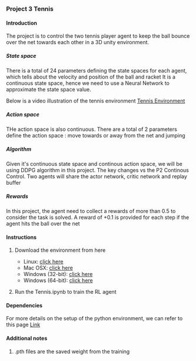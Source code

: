 ### Project 3 Tennis

#### Introduction
The project is to control the two tennis player agent to keep the ball bounce over the net towards each other in a 3D unity environment.

##### State space
There is a total of 24 parameters defining the state spaces for each agent, which tells about the velocity and position of the ball and racket
It is a continuous state space, hence we need to use a Neural Network to approximate the state space value.

Below is a video illustration of the tennis environment	
[Tennis Environment](https://youtu.be/7TBdqiHPXRI)


##### Action space
THe action space is also continuous. There are a total of 2 parameters define the action space : move towards or away from the net and jumping

##### Algorithm
Given it's continuous state space and continous action space, we will be using DDPG algorithm in this project.
The key changes vs the P2 Continous Control. Two agents will share the actor network, critic network and replay buffer


##### Rewards
In this project, the agent need to collect a rewards of more than 0.5 to consider the task is solved.
A reward of +0.1 is provided for each step if the agent hits the ball over the net

#### Instructions
1. Download the environment from here
    - Linux: [click here](https://s3-us-west-1.amazonaws.com/udacity-drlnd/P1/Banana/Banana_Linux.zip)
    - Mac OSX: [click here](https://s3-us-west-1.amazonaws.com/udacity-drlnd/P1/Banana/Banana.app.zip)
    - Windows (32-bit): [click here](https://s3-us-west-1.amazonaws.com/udacity-drlnd/P1/Banana/Banana_Windows_x86.zip)
    - Windows (64-bit): [click here](https://s3-us-west-1.amazonaws.com/udacity-drlnd/P1/Banana/Banana_Windows_x86_64.zip)
 
2. Run the Tennis.ipynb to train the RL agent

#### Dependencies
For more details on the setup of the python environment, we can refer to this page
[Link](https://github.com/udacity/deep-reinforcement-learning#dependencies)



#### Additional notes
1. .pth files are the saved weight from the training
